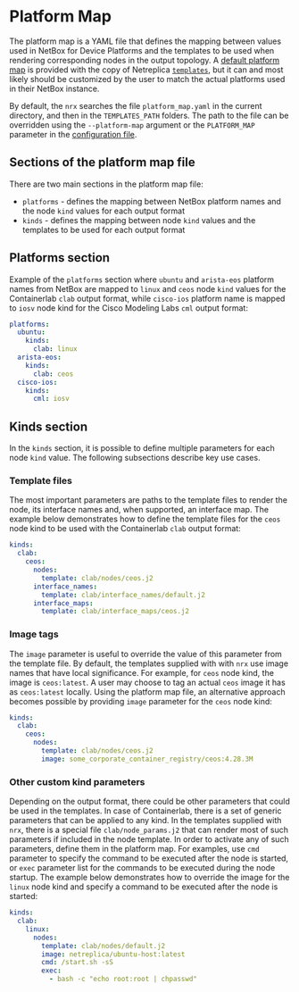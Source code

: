 # Platform Map

The platform map is a YAML file that defines the mapping between values used in NetBox for Device Platforms and the templates to be used when rendering corresponding nodes in the output topology. A [default platform map](https://github.com/netreplica/templates/blob/main/platform_map.yaml) is provided with the copy of Netreplica [`templates`](https://github.com/netreplica/templates), but it can and most likely should be customized by the user to match the actual platforms used in their NetBox instance.

By default, the `nrx` searches the file `platform_map.yaml` in the current directory, and then in the `TEMPLATES_PATH` folders. The path to the file can be overridden using the `--platform-map` argument or the `PLATFORM_MAP` parameter in the [configuration file](CONFIGURATION.md).

## Sections of the platform map file

There are two main sections in the platform map file:

- `platforms` - defines the mapping between NetBox platform names and the node `kind` values for each output format
- `kinds` - defines the mapping between node `kind` values and the templates to be used for each output format

## Platforms section

Example of the `platforms` section where `ubuntu` and `arista-eos` platform names from NetBox are mapped to `linux` and `ceos` node `kind` values for the Containerlab `clab` output format, while `cisco-ios` platform name is mapped to `iosv` node kind for the Cisco Modeling Labs `cml` output format:

```yaml
platforms:
  ubuntu:
    kinds:
      clab: linux
  arista-eos:
    kinds:
      clab: ceos
  cisco-ios:
    kinds:
      cml: iosv
```

## Kinds section

In the `kinds` section, it is possible to define multiple parameters for each node `kind` value. The following subsections describe key use cases.

### Template files

The most important parameters are paths to the template files to render the node, its interface names and, when supported, an interface map. The example below demonstrates how to define the template files for the `ceos` node kind to be used with the Containerlab `clab` output format:

```yaml
kinds:
  clab:
    ceos:
      nodes:
        template: clab/nodes/ceos.j2
      interface_names:
        template: clab/interface_names/default.j2
      interface_maps:
        template: clab/interface_maps/ceos.j2
```

### Image tags

The `image` parameter is useful to override the value of this parameter from the template file. By default, the templates supplied with with `nrx` use image names that have local significance. For example, for `ceos` node kind, the image is `ceos:latest`. A user may choose to tag an actual `ceos` image it has as `ceos:latest` locally. Using the platform map file, an alternative approach becomes possible by providing `image` parameter for the `ceos` node kind:

```yaml
kinds:
  clab:
    ceos:
      nodes:
        template: clab/nodes/ceos.j2
        image: some_corporate_container_registry/ceos:4.28.3M
```

### Other custom kind parameters

Depending on the output format, there could be other parameters that could be used in the templates. In case of Containerlab, there is a set of generic parameters that can be applied to any kind. In the templates supplied with `nrx`, there is a special file `clab/node_params.j2` that can render most of such parameters if included in the node template. In order to activate any of such parameters, define them in the platform map. For examples, use `cmd` parameter to specify the command to be executed after the node is started, or `exec` parameter list for the commands to be executed during the node startup. The example below demonstrates how to override the image for the `linux` node kind and specify a command to be executed after the node is started:

```yaml
kinds:
  clab:
    linux:
      nodes:
        template: clab/nodes/default.j2
        image: netreplica/ubuntu-host:latest
        cmd: /start.sh -sS
        exec:
          - bash -c "echo root:root | chpasswd"
```